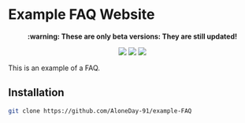 # Example FAQ Website

<p align="center"><b> :warning: These are only beta versions: They are still updated!</b></p>

<p align="center">
  <img src="https://img.shields.io/badge/Made%20with-HTML & CSS-1f425f.svg"/>
  <a href="https://github.com/AloneDay-91/example-FAQ/releases"><img src="https://img.shields.io/github/downloads/AloneDay-91/example-FAQ/total.svg"/></a>
  <img src="https://badges.frapsoft.com/os/v1/open-source.svg?v=103"/>
</p>

<p>This is an example of a FAQ.</p>

## Installation
```bash
git clone https://github.com/AloneDay-91/example-FAQ
```
